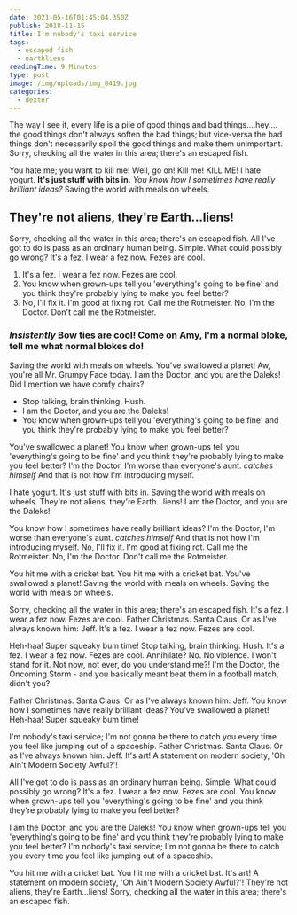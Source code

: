 ```yaml
---
date: 2021-05-16T01:45:04.350Z
publish: 2018-11-15
title: I'm nobody's taxi service
tags:
  - escaped fish
  - earthliens
readingTime: 9 Minutes
type: post
image: /img/uploads/img_8419.jpg
categories:
  - dexter
---
```


The way I see it, every life is a pile of good things and bad things.…hey.…the good things don't always soften the bad things; but vice-versa the bad things don't necessarily spoil the good things and make them unimportant. Sorry, checking all the water in this area; there's an escaped fish.

<!-- more -->

You hate me; you want to kill me! Well, go on! Kill me! KILL ME! I hate yogurt. __It's just stuff with bits in.__ *You know how I sometimes have really brilliant ideas?* Saving the world with meals on wheels.

## They're not aliens, they're Earth…liens!

Sorry, checking all the water in this area; there's an escaped fish. All I've got to do is pass as an ordinary human being. Simple. What could possibly go wrong? It's a fez. I wear a fez now. Fezes are cool.

1. It's a fez. I wear a fez now. Fezes are cool.
2. You know when grown-ups tell you 'everything's going to be fine' and you think they're probably lying to make you feel better?
3. No, I'll fix it. I'm good at fixing rot. Call me the Rotmeister. No, I'm the Doctor. Don't call me the Rotmeister.

### *Insistently* Bow ties are cool! Come on Amy, I'm a normal bloke, tell me what normal blokes do!

Saving the world with meals on wheels. You've swallowed a planet! Aw, you're all Mr. Grumpy Face today. I am the Doctor, and you are the Daleks! Did I mention we have comfy chairs?

* Stop talking, brain thinking. Hush.
* I am the Doctor, and you are the Daleks!
* You know when grown-ups tell you 'everything's going to be fine' and you think they're probably lying to make you feel better?

You've swallowed a planet! You know when grown-ups tell you 'everything's going to be fine' and you think they're probably lying to make you feel better? I'm the Doctor, I'm worse than everyone's aunt. *catches himself* And that is not how I'm introducing myself.

I hate yogurt. It's just stuff with bits in. Saving the world with meals on wheels. They're not aliens, they're Earth…liens! I am the Doctor, and you are the Daleks!

You know how I sometimes have really brilliant ideas? I'm the Doctor, I'm worse than everyone's aunt. *catches himself* And that is not how I'm introducing myself. No, I'll fix it. I'm good at fixing rot. Call me the Rotmeister. No, I'm the Doctor. Don't call me the Rotmeister.

You hit me with a cricket bat. You hit me with a cricket bat. You've swallowed a planet! Saving the world with meals on wheels. Saving the world with meals on wheels.

Sorry, checking all the water in this area; there's an escaped fish. It's a fez. I wear a fez now. Fezes are cool. Father Christmas. Santa Claus. Or as I've always known him: Jeff. It's a fez. I wear a fez now. Fezes are cool.

Heh-haa! Super squeaky bum time! Stop talking, brain thinking. Hush. It's a fez. I wear a fez now. Fezes are cool. Annihilate? No. No violence. I won't stand for it. Not now, not ever, do you understand me?! I'm the Doctor, the Oncoming Storm - and you basically meant beat them in a football match, didn't you?

Father Christmas. Santa Claus. Or as I've always known him: Jeff. You know how I sometimes have really brilliant ideas? You've swallowed a planet! Heh-haa! Super squeaky bum time!

I'm nobody's taxi service; I'm not gonna be there to catch you every time you feel like jumping out of a spaceship. Father Christmas. Santa Claus. Or as I've always known him: Jeff. It's art! A statement on modern society, 'Oh Ain't Modern Society Awful?'!

All I've got to do is pass as an ordinary human being. Simple. What could possibly go wrong? It's a fez. I wear a fez now. Fezes are cool. You know when grown-ups tell you 'everything's going to be fine' and you think they're probably lying to make you feel better?

I am the Doctor, and you are the Daleks! You know when grown-ups tell you 'everything's going to be fine' and you think they're probably lying to make you feel better? I'm nobody's taxi service; I'm not gonna be there to catch you every time you feel like jumping out of a spaceship.

You hit me with a cricket bat. You hit me with a cricket bat. It's art! A statement on modern society, 'Oh Ain't Modern Society Awful?'! They're not aliens, they're Earth…liens! Sorry, checking all the water in this area; there's an escaped fish.
